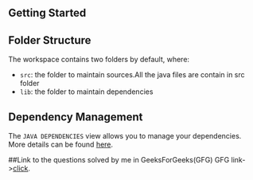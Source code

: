 ## Getting Started

## Folder Structure

The workspace contains two folders by default, where:

- `src`: the folder to maintain sources.All the java files are contain in src folder
- `lib`: the folder to maintain dependencies

## Dependency Management

The `JAVA DEPENDENCIES` view allows you to manage your dependencies. More details can be found [here](https://github.com/microsoft/vscode-java-pack/blob/master/release-notes/v0.9.0.md#work-with-jar-files-directly).

##Link to the questions solved by me  in GeeksForGeeks(GFG)
GFG link->[click](https://auth.geeksforgeeks.org/user/akshita29320/practice/).
